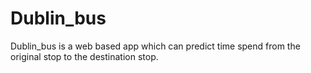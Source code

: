 # Dublin_bus
Dublin_bus is a web based app which can predict time spend from the original stop to the destination stop.
